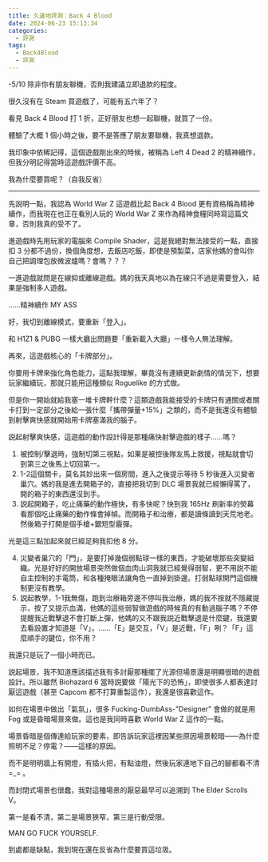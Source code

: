 ```yaml
---
title: 久違地評測：Back 4 Blood
date: 2024-06-23 15:13:34
categories:
  - 評測
tags:
  - Back4Blood
  - 評測
---
```


-5/10 除非你有朋友聯機，否則我建議立即退款的程度。

<!-- more -->

很久沒有在 Steam 買遊戲了，可能有五六年了？

看見 Back 4 Blood 打 1 折，正好朋友也想一起聯機，就買了一份。

體驗了大概 1 個小時之後，要不是答應了朋友要聯機，我真想退款。

我印象中依稀記得，這個遊戲剛出來的時候，被稱為 Left 4 Dead 2 的精神續作，但我分明記得當時這遊戲評價不高。

我為什麼要買呢？（自我反省）

---

先説明一點，我認為 World War Z 這遊戲比起 Back 4 Blood 更有資格稱為精神續作，而我現在也正在看別人玩的 World War Z 來作為精神食糧同時寫這篇文章，否則我真的受不了。

進遊戲時先用玩家的電腦來 Compile Shader，這是我絕對無法接受的一點，直接扣 3 分都不過份，換個角度想，去飯店吃飯，即使是預製菜，店家他媽的會叫你自己把調理包放微波爐嗎？會嗎？？？

一進遊戲就問是在線抑或離線遊戲。媽的我天真地以為在線只不過是需要登入，結果是強制多人遊戲。

……精神續作 MY ASS

好，我切到離線模式，要重新「登入」。

和 H1Z1 & PUBG 一樣大廳出問題要「重新載入大廳」一樣令人無法理解。

再來，這遊戲核心的「卡牌部分」。

你要用卡牌來強化角色能力，這點我理解，畢竟沒有連續更新劇情的情況下，想要玩家繼續玩，那就只能用這種類似 Roguelike 的方式做。

但是你一開始就給我塞一堆卡牌幹什麼？這類遊戲我能接受的卡牌只有通關或者關卡打到一定部分之後給一張什麼「攜帶彈量+15%」之類的，而不是我還沒有體驗到射擊爽快感就開始用卡牌塞滿我的腦子。

説起射擊爽快感，這遊戲的動作設計得是那種痛快射擊遊戲的樣子……嗎？

1. 被控制/擊退時，強制切第三視點，如果是被控後隊友馬上救援，視點就會切到第三之後馬上切回第一。
2. 1-2這個關卡，莫名其妙出來一個房間，進入之後提示等待 5 秒後進入災變者巢穴。媽的我是進去開箱子的，直接把我切到 DLC 場景我就已經懶得罵了，開的箱子的東西還沒到手。
3. 説起開箱子，吃止痛藥的動作極快，有多快呢？快到我 165Hz 刷新率的熒幕看那個吃止痛藥的動作條會掉幀。而開箱子和治療，都是讀條讀到天荒地老。然後箱子打開是個手槍+鋸短型霰彈。

光是這三點加起來就已經足夠我扣他 8 分。

4. 災變者巢穴的「門」，是要打掉幾個弱點球一樣的東西，才能破壞那些突變組織。光是好好的開放場景突然做個血肉山洞我就已經覺得弱智，更不用説不能自主控制的手電筒，和各種掩眼法讓角色一直掉到掛邊。打弱點球開門這個機制更沒有教學。
5. 説起教學，1-1我無傷，跑到治療箱旁邊不停叫我治療，媽的我不按就不隱藏提示，按了又提示血滿，他媽的這些弱智做遊戲的時候真的有動過腦子嗎？不停提醒我近戰擊退不會打斷上彈，他媽的又不跟我説近戰擊退是什麼鍵，我還要去看設置才知道是「V」，……「E」是交互，「V」是近戰，「F」咧？「F」這麼順手的鍵位，你不用？

我還只是玩了一個小時而已。

説起場景，我不知道應該描述我有多討厭那種擺了光源但場景還是明顯很暗的遊戲設計。所以雖然 Biohazard 6 當時説要做「陽光下的恐怖」，即使很多人都表達討厭這遊戲（甚至 Capcom 都不打算重製這作），我還是很喜歡這作。

如何在場景中做出「氣氛」，很多 Fucking-DumbAss-"Designer" 會做的就是用 Fog 或是昏暗場景來做。這也是我同時喜歡 World War Z 這作的一點。

場景昏暗是個傳達給玩家的要素，即告訴玩家這裡因某些原因場景較暗——為什麼照明不足？停電？——這樣的原因。

而不是明明牆上有開燈，有插火把，有點油燈，然後玩家連地下自己的腳都看不清 =_= 。

而封閉式場景也很蠢，我對這種場景的厭惡最早可以追溯到 The Elder Scrolls V。

第一是看不清，第二是場景狹窄，第三是行動受限。

MAN GO FUCK YOURSELF.

到處都是缺點，我到現在還在反省為什麼要買這垃圾。